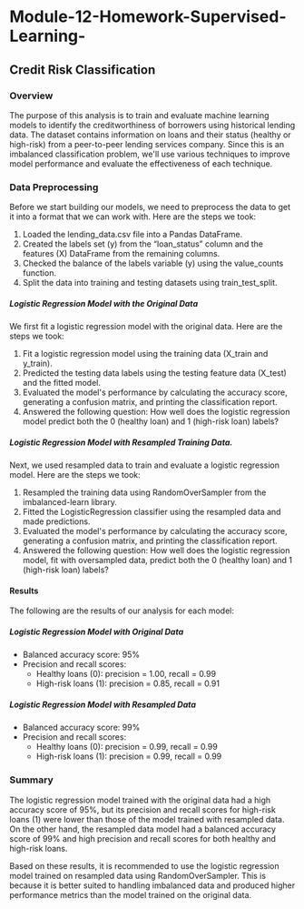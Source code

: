 # Module-12-Homework-Supervised-Learning-
## Credit Risk Classification
### Overview
The purpose of this analysis is to train and evaluate machine learning models to identify the creditworthiness of borrowers using historical lending data. The dataset contains information on loans and their status (healthy or high-risk) from a peer-to-peer lending services company. Since this is an imbalanced classification problem, we'll use various techniques to improve model performance and evaluate the effectiveness of each technique.

### Data Preprocessing
Before we start building our models, we need to preprocess the data to get it into a format that we can work with. Here are the steps we took:

1. Loaded the lending_data.csv file into a Pandas DataFrame.
2. Created the labels set (y) from the “loan_status” column and the features (X) DataFrame from the remaining columns.
3. Checked the balance of the labels variable (y) using the value_counts function.
4. Split the data into training and testing datasets using train_test_split.

##### Logistic Regression Model with the Original Data
We first fit a logistic regression model with the original data. Here are the steps we took:

1. Fit a logistic regression model using the training data (X_train and y_train).
2. Predicted the testing data labels using the testing feature data (X_test) and the fitted model.
3. Evaluated the model's performance by calculating the accuracy score, generating a confusion matrix, and printing the classification report.
4. Answered the following question: How well does the logistic regression model predict both the 0 (healthy loan) and 1 (high-risk loan) labels?

##### Logistic Regression Model with Resampled Training Data.
Next, we used resampled data to train and evaluate a logistic regression model. Here are the steps we took:

1. Resampled the training data using RandomOverSampler from the imbalanced-learn library.
2. Fitted the LogisticRegression classifier using the resampled data and made predictions.
3. Evaluated the model's performance by calculating the accuracy score, generating a confusion matrix, and printing the classification report.
4. Answered the following question: How well does the logistic regression model, fit with oversampled data, predict both the 0 (healthy loan) and 1 (high-risk loan) labels?

#### Results
The following are the results of our analysis for each model:

##### Logistic Regression Model with Original Data
- Balanced accuracy score: 95%
- Precision and recall scores:
   - Healthy loans (0): precision = 1.00, recall = 0.99
   - High-risk loans (1): precision = 0.85, recall = 0.91

##### Logistic Regression Model with Resampled Data
- Balanced accuracy score: 99%
- Precision and recall scores:
   - Healthy loans (0): precision = 0.99, recall = 0.99
   - High-risk loans (1): precision = 0.99, recall = 0.99

### Summary
The logistic regression model trained with the original data had a high accuracy score of 95%, but its precision and recall scores for high-risk loans (1) were lower than those of the model trained with resampled data. On the other hand, the resampled data model had a balanced accuracy score of 99% and high precision and recall scores for both healthy and high-risk loans.

Based on these results, it is recommended to use the logistic regression model trained on resampled data using RandomOverSampler. This is because it is better suited to handling imbalanced data and produced higher performance metrics than the model trained on the original data.
